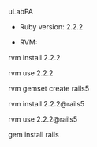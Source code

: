 uLabPA


- Ruby version: 2.2.2

- RVM:

rvm install 2.2.2

rvm use 2.2.2

rvm gemset create rails5

rvm install 2.2.2@rails5

rvm use 2.2.2@rails5

gem install rails
